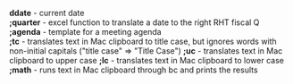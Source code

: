 **ddate** - current date  
**;quarter** - excel function to translate a date to the right RHT fiscal Q  
**;agenda** - template for a meeting agenda  
**;tc** - translates text in Mac clipboard to title case, but ignores words with non-initial capitals ("title case" => "Title Case")
**;uc** - translates text in Mac clipboard to upper case
**;lc** - translates text in Mac clipboard to lower case
**;math** - runs text in Mac clipboard through bc and prints the results